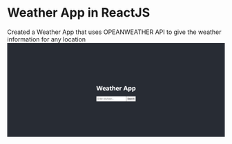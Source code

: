 # Weather App in ReactJS
Created a Weather App that uses OPEANWEATHER API to give the weather information for any location
![Alt text](./src/weather.png)

